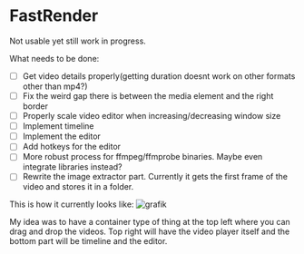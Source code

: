 # FastRender

Not usable yet still work in progress.

What needs to be done:
- [ ] Get video details properly(getting duration doesnt work on other formats other than mp4?)
- [ ] Fix the weird gap there is between the media element and the right border
- [ ] Properly scale video editor when increasing/decreasing window size
- [ ] Implement timeline
- [ ] Implement the editor
- [ ] Add hotkeys for the editor
- [ ] More robust process for ffmpeg/ffmprobe binaries. Maybe even integrate libraries instead?
- [ ] Rewrite the image extractor part. Currently it gets the first frame of the video and stores it in a folder.

This is how it currently looks like:
![grafik](https://github.com/Ati1707/FastRender/assets/152104750/259ea0ce-104b-430d-ab50-c66dde939216)

My idea was to have a container type of thing at the top left where you can drag and drop the videos.
Top right will have the video player itself and the bottom part will be timeline and the editor.
